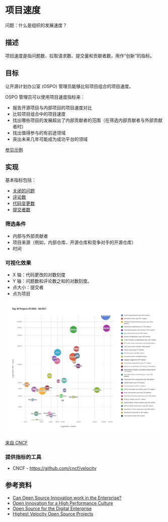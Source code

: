 # 项目速度

问题：什么是组织的发展速度？

## 描述

项目速度是指问题数、拉取请求数、提交量和贡献者数，用作“创新”的指标。

## 目标

让开源计划办公室 (OSPO) 管理员能够比较项目组合的项目速度。

OSPO 管理员可以使用项目速度指标来：

- 报告开源项目与内部项目的项目速度对比
- 比较项目组合中的项目速度
- 找出哪些项目的发展超出了内部贡献者的范围（在筛选内部贡献者与外部贡献者时）
- 找出值得参与的有前途领域
- 突出未来几年可能成为成功平台的领域

[参见示例](https://www.cncf.io/blog/2017/06/05/30-highest-velocity-open-source-projects)

## 实现

基本指标包括：

- [关闭的问题](https://github.com/chaoss/wg-evolution/blob/master/metrics/Issues_Closed.md)
- [评论数](https://github.com/chaoss/wg-evolution/blob/master/metrics/Reviews.md)
- [代码变更数](https://github.com/chaoss/wg-evolution/blob/master/metrics/Code_Changes.md)
- [提交者数](https://github.com/chaoss/wg-risk/blob/master/metrics/Committers.md)

### 筛选条件

* 内部与外部贡献者
* 项目来源（例如，内部仓库、开源仓库和竞争对手的开源仓库）
* 时间

### 可视化效果

* X 轴：代码更改的对数刻度
* Y 轴：问题数和评论数之和的对数刻度。
* 点大小：提交者
* 点为项目

![cncf](images/project-velocity_visualization.png)

[来自 CNCF](https://www.cncf.io/blog/2017/06/05/30-highest-velocity-open-source-projects/)

### 提供指标的工具

* CNCF - https://github.com/cncf/velocity

## 参考资料

- [Can Open Source Innovation work in the Enterprise?](https://www.threefivetwo.com/blog/can-open-source-innovation-work-in-the-enterprise)
- [Open Innovation for a High Performance Culture](https://www.nearform.com/blog/want-a-high-performing-culture-make-way-for-open-innovation)
- [Open Source for the Digital Enterprise](https://www.cio.com/article/3213146/open-source-is-powering-the-digital-enterprise.html)
- [Highest Velocity Open Source Projects](https://www.cncf.io/blog/2017/06/05/30-highest-velocity-open-source-projects)
